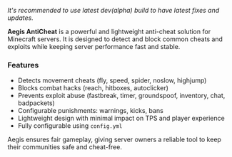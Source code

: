 *It's recommended to use latest dev(alpha) build to have latest fixes and updates.*

**Aegis AntiCheat** is a powerful and lightweight anti-cheat solution for Minecraft servers. It is designed to detect and block common cheats and exploits while keeping server performance fast and stable.

### Features

* Detects movement cheats (fly, speed, spider, noslow, highjump)
* Blocks combat hacks (reach, hitboxes, autoclicker)
* Prevents exploit abuse (fastbreak, timer, groundspoof, inventory, chat, badpackets)
* Configurable punishments: warnings, kicks, bans
* Lightweight design with minimal impact on TPS and player experience
* Fully configurable using `config.yml`

Aegis ensures fair gameplay, giving server owners a reliable tool to keep their communities safe and cheat-free.
